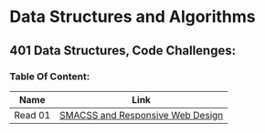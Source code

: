 # Data Structures and Algorithms

## 401 Data Structures, Code Challenges:
### Table Of Content:
| Name | Link                            |
|---------|----------------------------------|
| Read 01 | [SMACSS and Responsive Web Design](read01.md) |

